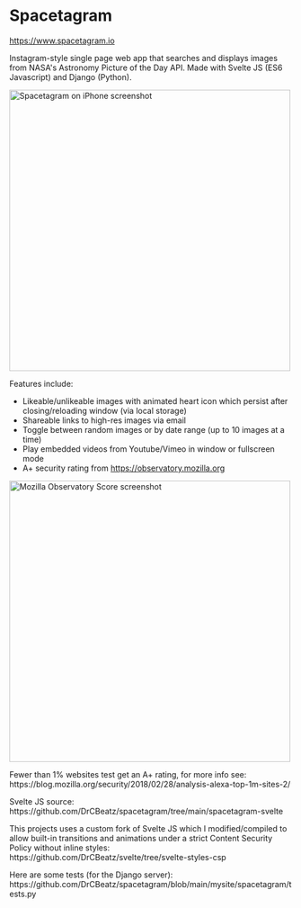 # Spacetagram
https://www.spacetagram.io
<br>
<p>Instagram-style single page web app that searches and displays images from NASA's Astronomy Picture of the Day API. Made with Svelte JS (ES6 Javascript) and Django (Python).</p>


<img src="https://www.spacetagram.io/static/img/spacetagram_iphone2.png" alt="Spacetagram on iPhone screenshot" height="500"/>

Features include:
- Likeable/unlikeable images with animated heart icon which persist after closing/reloading window (via local storage)
- Shareable links to high-res images via email
- Toggle between random images or by date range (up to 10 images at a time)
- Play embedded videos from Youtube/Vimeo in window or fullscreen mode
- A+ security rating from https://observatory.mozilla.org

<img src="https://www.spacetagram.io/static/img/spacetagram_iphone3.jpg" alt="Mozilla Observatory Score screenshot" height = "500"/>

<p>Fewer than 1% websites test get an A+ rating, for more info see:
<br>https://blog.mozilla.org/security/2018/02/28/analysis-alexa-top-1m-sites-2/</p>

<p>Svelte JS source:
<br>
https://github.com/DrCBeatz/spacetagram/tree/main/spacetagram-svelte</p>

<p>This projects uses a custom fork of Svelte JS which I modified/compiled to allow built-in transitions and animations under a strict Content Security Policy without inline styles:
<br>
https://github.com/DrCBeatz/svelte/tree/svelte-styles-csp</p>

<p>Here are some tests (for the Django server):
<br>https://github.com/DrCBeatz/spacetagram/blob/main/mysite/spacetagram/tests.py</p>

